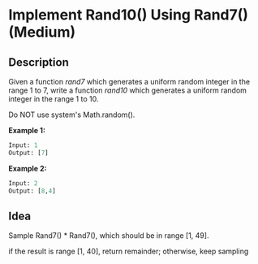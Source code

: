 # Implement Rand10() Using Rand7() (Medium)

## Description
Given a function *rand7* which generates a uniform random integer in the range 1 to 7, write a function *rand10* which generates a uniform random integer in the range 1 to 10.

Do NOT use system's Math.random().


**Example 1:**
```python
Input: 1
Output: [7]
```

**Example 2:**
```python
Input: 2
Output: [8,4]
```

## Idea
Sample Rand7() \* Rand7(), which should be in range [1, 49]. 

if the result is range [1, 40], return remainder; otherwise, keep sampling